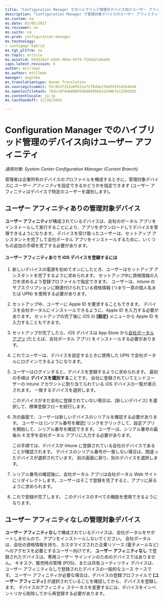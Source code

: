 ```yaml
---
title: "Configuration Manager でのハイブリッド管理のデバイス向けユーザー アフィニティ | Microsoft Docs"
description: "Configuration Manager で管理対象デバイスのユーザー アフィニティを構成します。"
ms.custom: na
ms.date: 03/05/2017
ms.reviewer: na
ms.suite: na
ms.prod: configuration-manager
ms.technology:
- configmgr-hybrid
ms.tgt_pltfrm: na
ms.topic: article
ms.assetid: b5d520a7-e9e5-40ee-91f9-f2684214beb6
caps.latest.revision: 6
author: mtillman
ms.author: mtillman
manager: angrobe
ms.translationtype: Human Translation
ms.sourcegitcommit: 55c953f312a9fb31e7276dde2fdd59f8183b4e4d
ms.openlocfilehash: 74dcc0f4e680893db804956615248b7e1230d2b5
ms.contentlocale: ja-jp
ms.lasthandoff: 12/16/2016

---
```

# <a name="user-affinity-for-hybrid-managed-devices-in-configuration-manager"></a>Configuration Manager でのハイブリッド管理のデバイス向けユーザー アフィニティ

*適用対象: System Center Configuration Manager (Current Branch)*

管理者は企業所有のデバイスのプロファイルを構成するときに、管理対象デバイスに*ユーザー アフィニティ*を設定できるかどうかを指定できます (ユーザー アフィニティはデバイスで特定のユーザーを識別します)。  

##  <a name="BKMK_iOSCP"></a> ユーザー アフィニティありの管理対象デバイス  
 **ユーザー アフィニティ**が構成されているデバイスは、会社のポータル アプリをインストールして実行することにより、アプリをダウンロードしてデバイスを管理できるようになります。 デバイスを受け取ったユーザーは、セットアップ アシスタントを完了して会社ポータル アプリをインストールするために、いくつもの追加の手順を完了する必要があります。  

#### <a name="how-to-enroll-ios-devices-with-user-affinity"></a>ユーザー アフィニティありで iOS デバイスを登録するには  

1.  新しいデバイスの電源を初めてオンにしたとき、ユーザーはセットアップ アシスタントを完了するように求められます。 セットアップ中に資格情報の入力を求めるよう登録プロファイルで指定できます。 ユーザーは、Intune のサブスクリプションに関連付けられている資格情報 (つまり一意の個人名または UPN) を使用する必要があります。  

2.  セットアップ中、ユーザーに Apple ID を要求することもできます。 デバイスを会社ポータルにインストールできるように、Apple ID を入力する必要があります。 セットアップの完了後に iOS の **[設定]** メニューから Apple ID を入力することもできます。  

3.  セットアップが完了したら、iOS デバイスは App Store から[会社ポータル アプリ](https://itunes.apple.com/us/app/id719171358) (たとえば、会社ポータル アプリ) をインストールする必要があります。  

4.  これでユーザーは、デバイスを設定するときに使用した UPN で会社ポータルにログインできるようになります。  

5.  ユーザーはログインすると、デバイスを登録するように求められます。 最初の手順は **デバイスを識別する**ことです。 会社に登録されていてエンドユーザーの Intune アカウントに割り当てられている iOS デバイスの一覧が表示されます。 一致するデバイスを選択します。  

     このデバイスがまだ会社に登録されていない場合は、[新しいデバイス] を選択して、標準登録フローを続行します。  

6.  次の画面で、ユーザーは新しいデバイスのシリアルを確認する必要があります。 ユーザーは [シリアル番号を確認] リンクをクリックして、設定アプリを開始して、シリアル番号を確認できます。 ユーザーは、シリアル番号の最後の 4 文字を会社ポータル アプリに入力する必要があります。  

     この手順では、デバイスが Intune に登録されている会社のデバイスであることが確認されます。 デバイスのシリアル番号が一致しない場合は、間違ったデバイスが選択されています。 前の画面に戻り、別のデバイスを選択します。  

7.  シリアル番号の確認後に、会社ポータル アプリは会社ポータル Web サイトにリダイレクトします。ユーザーはそこで登録を完了すると、アプリに戻るように求められます。  

8.  これで登録が完了します。 このデバイスのすべての機能を使用できるようになります。  

##  <a name="BKMK_noUA"></a> ユーザー アフィニティなしの管理対象デバイス  
 **ユーザー アフィニティなし**で構成されているデバイスは、会社ポータルをサポートしませんので、アプリをインストールしないでください。 会社ポータルは、会社の資格情報を持ち、カスタマイズされた企業リソース (電子メールなど) へのアクセスを必要とするユーザー向けです。 **ユーザー アフィニティなし** で登録されたデバイスは、専用ユーザー サインインのためのデバイスではありません。 キオスク、販売時点管理 (POS)、または共有ユーティリティ デバイスは、ユーザー アフィニティなしで登録されたデバイスの一般的なユース ケースです。 ユーザー アフィニティが必要な場合は、デバイスの登録プロファイルで **[ユーザー アフィニティ]** が選択されていることを確認してから、デバイスを登録します。 デバイスのアフィニティ ステータスを変更するには、デバイスをインベントリから削除してから再登録する必要があります。

